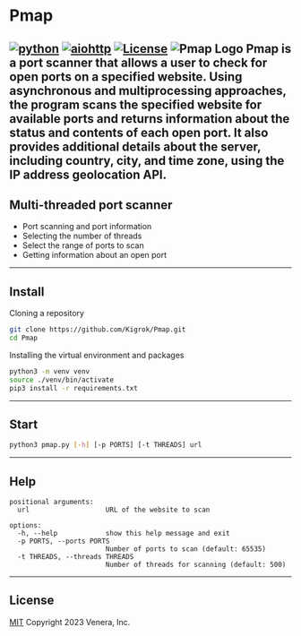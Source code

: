 # Pmap
[![python](https://img.shields.io/badge/Python-3.11-3776AB.svg?&logo=python&logoColor=python)](https://www.python.org) [![aiohttp](https://img.shields.io/static/v1?label=aiohttp&message=v3.9.3&logo=Aiohttp&colorColor=Aiohttp)](https://docs.aiohttp.org/en/stable/) [![License](https://img.shields.io/badge/License-MIT-black.svg)]() 
![Pmap Logo](https://lh3.googleusercontent.com/u/0/drive-viewer/AEYmBYSxgjU5_MP9MnYgzjNBQU6dekdoSuOAkES4jJ0Jh1iNNRjrkMZxojy0XibLAlggVpyMc0CQGeaxLp_wIlurqRINf6Vm=w1366-h659)
Pmap is a port scanner that allows a user to check for open ports on a specified website. Using asynchronous and multiprocessing approaches, the program scans the specified website for available ports and returns information about the status and contents of each open port. It also provides additional details about the server, including country, city, and time zone, using the IP address geolocation API.
---
## Multi-threaded port scanner

- Port scanning and port information
- Selecting the number of threads
- Select the range of ports to scan
- Getting information about an open port

---
## Install 
Cloning a repository
```sh
git clone https://github.com/Kigrok/Pmap.git
cd Pmap
```
Installing the virtual environment and packages
```sh
python3 -m venv venv
source ./venv/bin/activate
pip3 install -r requirements.txt
```
---
## Start
```sh
python3 pmap.py [-h] [-p PORTS] [-t THREADS] url
```
---
## Help
```
positional arguments:
  url                   URL of the website to scan

options:
  -h, --help            show this help message and exit
  -p PORTS, --ports PORTS
                        Number of ports to scan (default: 65535)
  -t THREADS, --threads THREADS
                        Number of threads for scanning (default: 500)

```
---
## License
[MIT](LICENSE) Copyright 2023 Venera, Inc.
